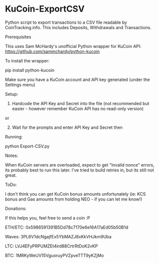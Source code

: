 # KuCoin-ExportCSV
Python script to export transactions to a CSV file readable by CoinTracking.info.  This includes Deposits, Withdrawals and Transactions.

Prerequisites

This uses Sam McHardy's unofficial Python wrapper for KuCoin API: https://github.com/sammchardy/python-kucoin

To install the wrapper:

pip install python-kucoin

Make sure you have a KuCoin account and API key generated (under the Settings menu)

Setup:

1. Hardcode the API Key and Secret into the file (not recommended but easier - however remember KuCoin API has no read-only version)

or 

2. Wait for the prompts and enter API Key and Secret then

Running:

python Export-CSV.py

Notes:

When KuCoin servers are overloaded, expect to get "Invalid nonce" errors, its probably best to run this later.  I've tried to build retries in, but its still not great.


ToDo:

I don't think you can get KuCoin bonus amounts unfortunately (ie: KCS bonus and Gas amounts from holding NEO - if you can let me know!)

Donations:

If this helps you, feel free to send a coin :P

ETH/ETC: 0x5986591391B5Dd78c7170e6e16A17aEd05b50B1d

Waves: 3PL6V1dcNgajfEx5YbMAZJ8xKkVHJkm9Uba

LTC: LVJ4EFyPRPUMZEt4ird88CrtrRtDoK2vKP

BTC: 1MRKyWeUV15VguoruyPVZpveTTT9yKZjMo